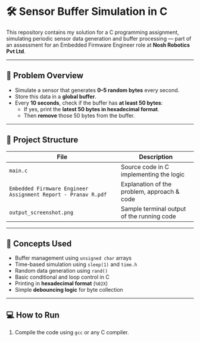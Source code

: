 # 🛠️ Sensor Buffer Simulation in C

This repository contains my solution for a C programming assignment, simulating periodic sensor data generation and buffer processing — part of an assessment for an Embedded Firmware Engineer role at **Nosh Robotics Pvt Ltd**.

---

## 📌 Problem Overview

- Simulate a sensor that generates **0–5 random bytes** every second.
- Store this data in a **global buffer**.
- Every **10 seconds**, check if the buffer has **at least 50 bytes**:
  - If yes, print the **latest 50 bytes in hexadecimal format**.
  - Then **remove** those 50 bytes from the buffer.

---

## 📁 Project Structure

| File | Description |
|-----------------------------|---------------------------------------------|
| `main.c`| Source code in C implementing the logic |
| `Embedded Firmware Engineer Assignment Report - Pranav R.pdf` | Explanation of the problem, approach & code |
| `output_screenshot.png` | Sample terminal output of the running code |

---

## 🧠 Concepts Used

- Buffer management using `unsigned char` arrays
- Time-based simulation using `sleep(1)` and `time.h`
- Random data generation using `rand()`
- Basic conditional and loop control in C
- Printing in **hexadecimal format** (`%02X`)
- Simple **debouncing logic** for byte collection

---

## 💻 How to Run

1. Compile the code using `gcc` or any C compiler.

